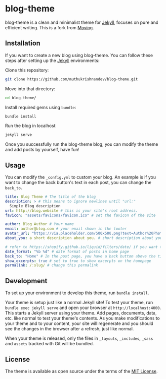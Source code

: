 # blog-theme

blog-theme is a clean and minimalist theme for [Jekyll](https://jekyllrb.com/), focuses on pure and efficient writing. This is a fork from [Moving](https://github.com/huangyz0918/moving).

## Installation

If you want to create a new blog using blog-theme. You can follow these steps after setting up the [Jekyll](https://jekyllrb.com) environments:

Clone this repository: 
```bash
git clone https://github.com/muthukrishnandev/blog-theme.git
```

Move into that directory:
```bash
cd blog-theme/
```

Install required gems using `bundle`:
```bash
bundle install
```

Run the blog in localhost
```bash
jekyll serve
```

Once you successfully run the blog-theme blog, you can modify the theme and add posts by yourself, have fun!

## Usage

You can modify the `_config.yml` to custom your blog. An example is if you want to change the back button's text in each post, you can change the `back_to`.

```yaml
title: Blog Theme # The title of the blog
description: > # this means to ignore newlines until "url:"
  Simple Blog description
url: http://blog.website # this is your site's root address.
favicon: "assets/favicons/favicon.ico" # set the favicon of the site

author: Blog Author # Your name 
email: author@blog.com # your email shown in the footer
avatar_url: "https://via.placeholder.com/500x500.png?text=Author%20Photo" # avatar in about page
about_you: a short description about you. # short description about you in about page

# refer to https://shopify.github.io/liquid/filters/date/ if you want to customize this
date_format: "%b %d" # date format of posts in home page
back_to: "Home" # In the post page, you have a back button above the title, you can custom the text by yourself.
show_excerpts: true # set to true to show excerpts on the homepage
permalink: /:slug/ # change this permalink
```

## Development

To set up your environment to develop this theme, run `bundle install`.

Your theme is setup just like a normal Jekyll site! To test your theme, run `bundle exec jekyll serve` and open your browser at `http://localhost:4000`. This starts a Jekyll server using your theme. Add pages, documents, data, etc. like normal to test your theme's contents. As you make modifications to your theme and to your content, your site will regenerate and you should see the changes in the browser after a refresh, just like normal.

When your theme is released, only the files in `_layouts`, `_includes`, `_sass` and `assets` tracked with Git will be bundled.

## License

The theme is available as open source under the terms of the [MIT License](https://opensource.org/licenses/MIT).
